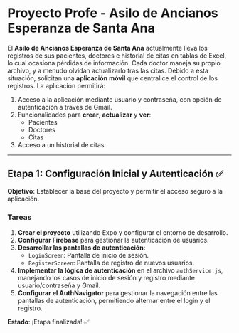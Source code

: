 # Proyecto Profe - Asilo de Ancianos Esperanza de Santa Ana

El **Asilo de Ancianos Esperanza de Santa Ana** actualmente lleva los registros de sus pacientes, doctores e historial de citas en tablas de Excel, lo cual ocasiona pérdidas de información. Cada doctor maneja su propio archivo, y a menudo olvidan actualizarlo tras las citas. Debido a esta situación, solicitan una **aplicación móvil** que centralice el control de los registros. La aplicación permitirá:

1. Acceso a la aplicación mediante usuario y contraseña, con opción de autenticación a través de Gmail.
2. Funcionalidades para **crear**, **actualizar** y **ver**:
   - Pacientes
   - Doctores
   - Citas
3. Acceso a un historial de citas.

---

## Etapa 1: Configuración Inicial y Autenticación ✅

**Objetivo**: Establecer la base del proyecto y permitir el acceso seguro a la aplicación.

### Tareas

1. **Crear el proyecto** utilizando Expo y configurar el entorno de desarrollo.
2. **Configurar Firebase** para gestionar la autenticación de usuarios.
3. **Desarrollar las pantallas de autenticación**:
   - `LoginScreen`: Pantalla de inicio de sesión.
   - `RegisterScreen`: Pantalla de registro de nuevos usuarios.
4. **Implementar la lógica de autenticación** en el archivo `authService.js`, manejando los casos de inicio de sesión y registro mediante usuario/contraseña y Gmail.
5. **Configurar el AuthNavigator** para gestionar la navegación entre las pantallas de autenticación, permitiendo alternar entre el login y el registro.

**Estado**: ¡Etapa finalizada! ✅
